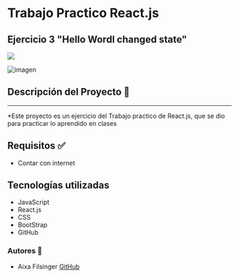 # **Trabajo Practico React.js**
## **Ejercicio 3 "Hello Wordl changed state"**

<p align="left">
   <img src="https://img.shields.io/badge/STATUS-%20Terminado-green">
</p>

![imagen](https://i.pinimg.com/564x/99/e3/f6/99e3f65d1f010f01f523cdf1b9681866.jpg)

## Descripción del Proyecto 📃
<hr>

*Este proyecto es un ejercicio del Trabajo practico de React.js, que se dio para practicar lo aprendido en clases


## Requisitos ✅

- Contar con internet

## Tecnologías utilizadas
- JavaScript
- React.js
- CSS
- BootStrap
- GitHub

### Autores 👣
+ Aixa Filsinger [GitHub](https://github.com/AixaFilsinger)